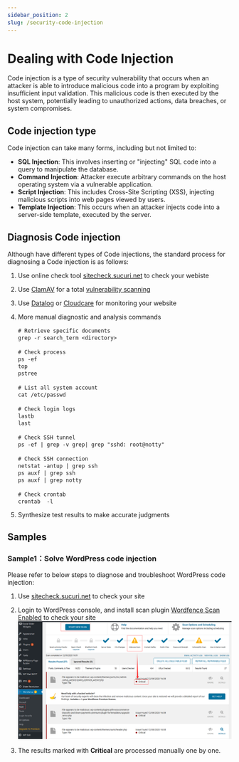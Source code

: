 ```yaml
---
sidebar_position: 2
slug: /security-code-injection
---
```


# Dealing with Code Injection

Code injection is a type of security vulnerability that occurs when an attacker is able to introduce malicious code into a program by exploiting insufficient input validation. This malicious code is then executed by the host system, potentially leading to unauthorized actions, data breaches, or system compromises.  

## Code injection type

Code injection can take many forms, including but not limited to:  

- **SQL Injection**: This involves inserting or "injecting" SQL code into a query to manipulate the database.
- **Command Injection**: Attacker execute arbitrary commands on the host operating system via a vulnerable application.
- **Script Injection**: This includes Cross-Site Scripting (XSS), injecting malicious scripts into web pages viewed by users.
- **Template Injection**: This occurs when an attacker injects code into a server-side template, executed by the server.


## Diagnosis Code injection

Although have different types of Code injections, the standard process for diagnosing a Code injection is as follows:  

1. Use online check tool [sitecheck.sucuri.net](https://sitecheck.sucuri.net/) to check your webiste

2. Use [ClamAV](./clamav) for a total [vulnerability scanning](./security-scan)

3. Use [Datalog](https://www.datadoghq.com/) or [Cloudcare](https://www.cloudcare.cn/) for monitoring your website

3. More manual diagnostic and analysis commands
   ```
   # Retrieve specific documents
   grep -r search_term <directory>
   
   # Check process
   ps -ef
   top
   pstree
   
   # List all system account
   cat /etc/passwd
   
   # Check login logs
   lastb
   last
   
   # Check SSH tunnel
   ps -ef | grep -v grep| grep "sshd: root@notty"
   
   # Check SSH connection
   netstat -antup | grep ssh
   ps auxf | grep ssh
   ps auxf | grep notty
   
   # Check crontab
   crontab  -l
   ```
4. Synthesize test results to make accurate judgments

## Samples

### Sample1：Solve WordPress code injection

Please refer to below steps to diagnose and troubleshoot WordPress code injection:     

1. Use [sitecheck.sucuri.net](https://sitecheck.sucuri.net) to check your site

2. Login to WordPress console, and install scan plugin [Wordfence Scan Enabled](https://wordpress.org/plugins/wordfence/) to check your site
   ![](./assets/wordpress-wordfence-websoft9.png)
   
3. The results marked with **Critical** are processed manually one by one.